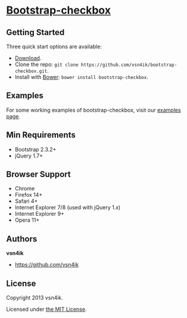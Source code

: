 # [Bootstrap-checkbox](http://vsn4ik.github.io/bootstrap-checkbox)

## Getting Started
Three quick start options are available:

* [Download](https://github.com/vsn4ik/bootstrap-checkbox/archive/master.zip).
* Clone the repo: `git clone https://github.com/vsn4ik/bootstrap-checkbox.git`.
* Install with [Bower](http://bower.io): `bower install bootstrap-checkbox`.

## Examples
For some working examples of bootstrap-checkbox, visit our [examples page](http://vsn4ik.github.io/bootstrap-checkbox).

## Min Requirements
* Bootstrap 2.3.2+
* jQuery 1.7+

## Browser Support
* Chrome
* Firefox 14+
* Safari 4+
* Internet Explorer 7/8 (used with jQuery 1.x)
* Internet Explorer 9+
* Opera 11+

## Authors
**vsn4ik**
+ <https://github.com/vsn4ik>

## License
Copyright 2013 vsn4ik.

Licensed under [the MIT License](LICENSE).
